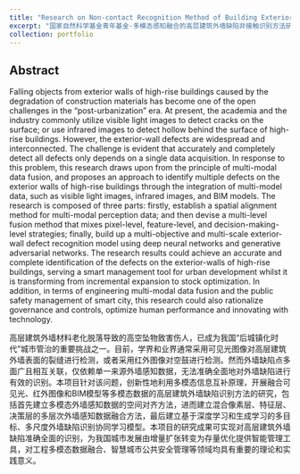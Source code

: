 ```yaml
---
title: "Research on Non-contact Recognition Method of Building Exterior Wall Defects Based on Multi-modal Fusion 300,000 (In progress)"
excerpt: "国家自然科学基金青年基金-多模态感知融合的高层建筑外墙缺陷非接触识别方法研究-30万元（在研）"
collection: portfolio
---
```



Abstract
-----
Falling objects from exterior walls of high-rise buildings caused by the degradation of construction materials has become one of the open challenges in the “post-urbanization” era. At present, the academia and the industry commonly utilize visible light images to detect cracks on the surface; or use infrared images to detect hollow behind the surface of high-rise buildings. However, the exterior-wall defects are widespread and interconnected. The challenge is evident that accurately and completely detect all defects only depends on a single data acquisition. In response to this problem, this research draws upon from the principle of multi-modal data fusion, and proposes an approach to identify multiple defects on the exterior walls of high-rise buildings through the integration of multi-model data, such as visible light images, infrared images, and BIM models. The research is composed of three parts: firstly, establish a spatial alignment method for multi-modal perception data; and then devise a multi-level fusion method that mixes pixel-level, feature-level, and decision-making-level strategies; finally, build up a multi-objective and multi-scale exterior-wall defect recognition model using deep neural networks and generative adversarial networks. The research results could achieve an accurate and complete identification of the defects on the exterior-walls of high-rise buildings, serving a smart management tool for urban development whilst it is transforming from incremental expansion to stock optimization. In addition, in terms of engineering multi-modal data fusion and the public safety management of smart city, this research could also rationalize governance and controls, optimize human performance and innovating with technology.

高层建筑外墙材料老化脱落导致的高空坠物致害伤人，已成为我国“后城镇化时代”城市管治的重要挑战之一。目前，学界和业界通常采用可见光图像对高层建筑外墙表面的裂缝进行检测，或者采用红外图像对空鼓进行检测。然而外墙缺陷点多面广且相互关联，仅依赖单一来源外墙感知数据，无法准确全面地对外墙缺陷进行有效的识别。本项目针对该问题，创新性地利用多模态信息互补原理，开展融合可见光、红外图像和BIM模型等多模态数据的高层建筑外墙缺陷识别方法的研究，包括首先建立多模态外墙感知数据的空间对齐方法，进而建立混合像素层、特征层、决策层的多层次外墙感知数据融合方法，最后建立基于深度学习和生成学习的多目标、多尺度外墙缺陷识别协同学习模型。本项目的研究成果可实现对高层建筑外墙缺陷准确全面的识别，为我国城市发展由增量扩张转变为存量优化提供智能管理工具，对工程多模态数据融合、智慧城市公共安全管理等领域均具有重要的理论和实践意义。